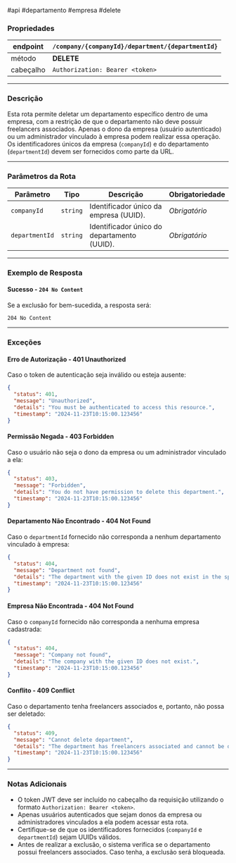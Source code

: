 #api #departamento #empresa #delete

### Propriedades

|endpoint|`/company/{companyId}/department/{departmentId}`|
|---|---|
|método|**DELETE**|
|cabeçalho|`Authorization: Bearer <token>`|

---

### Descrição

Esta rota permite deletar um departamento específico dentro de uma empresa, com a restrição de que o departamento não deve possuir freelancers associados. Apenas o dono da empresa (usuário autenticado) ou um administrador vinculado à empresa podem realizar essa operação. Os identificadores únicos da empresa (`companyId`) e do departamento (`departmentId`) devem ser fornecidos como parte da URL.

---

### Parâmetros da Rota

|**Parâmetro**|**Tipo**|**Descrição**|**Obrigatoriedade**|
|---|---|---|---|
|`companyId`|`string`|Identificador único da empresa (UUID).|_Obrigatório_|
|`departmentId`|`string`|Identificador único do departamento (UUID).|_Obrigatório_|

---

### Exemplo de Resposta

#### Sucesso - `204 No Content`
Se a exclusão for bem-sucedida, a resposta será:
```http
204 No Content
```

---
### Exceções

#### Erro de Autorização - **401 Unauthorized**
Caso o token de autenticação seja inválido ou esteja ausente:
```json
{
  "status": 401,
  "message": "Unauthorized",
  "details": "You must be authenticated to access this resource.",
  "timestamp": "2024-11-23T10:15:00.123456"
}
```

#### Permissão Negada - **403 Forbidden**
Caso o usuário não seja o dono da empresa ou um administrador vinculado a ela:
```json
{
  "status": 403,
  "message": "Forbidden",
  "details": "You do not have permission to delete this department.",
  "timestamp": "2024-11-23T10:15:00.123456"
}
```

#### Departamento Não Encontrado - **404 Not Found**
Caso o `departmentId` fornecido não corresponda a nenhum departamento vinculado à empresa:
```json
{
  "status": 404,
  "message": "Department not found",
  "details": "The department with the given ID does not exist in the specified company.",
  "timestamp": "2024-11-23T10:15:00.123456"
}
```

#### Empresa Não Encontrada - **404 Not Found**
Caso o `companyId` fornecido não corresponda a nenhuma empresa cadastrada:
```json
{
  "status": 404,
  "message": "Company not found",
  "details": "The company with the given ID does not exist.",
  "timestamp": "2024-11-23T10:15:00.123456"
}
```

#### Conflito - **409 Conflict**
Caso o departamento tenha freelancers associados e, portanto, não possa ser deletado:
```json
{
  "status": 409,
  "message": "Cannot delete department",
  "details": "The department has freelancers associated and cannot be deleted.",
  "timestamp": "2024-11-23T10:15:00.123456"
}
```

---
### Notas Adicionais
- O token JWT deve ser incluído no cabeçalho da requisição utilizando o formato `Authorization: Bearer <token>`.
- Apenas usuários autenticados que sejam donos da empresa ou administradores vinculados a ela podem acessar esta rota.
- Certifique-se de que os identificadores fornecidos (`companyId` e `departmentId`) sejam UUIDs válidos.
- Antes de realizar a exclusão, o sistema verifica se o departamento possui freelancers associados. Caso tenha, a exclusão será bloqueada.